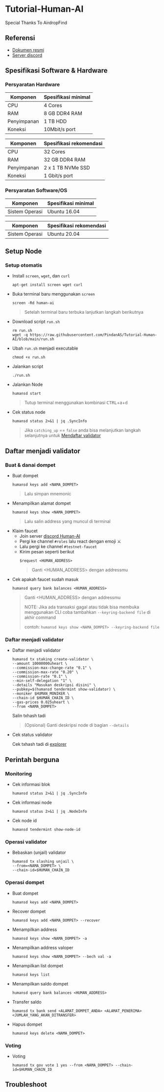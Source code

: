 # Tutorial-Human-AI
Special Thanks To AirdropFind
## Referensi

* [Dokumen resmi](https://docs.humans.zone/run-nodes/testnet/joining-testnet.html)
* [Server discord](https://discord.gg/humansdotai)

## Spesifikasi Software & Hardware

### Persyaratan Hardware

| Komponen | Spesifikasi minimal |
|----------|---------------------|
|CPU|4 Cores|
|RAM|8 GB DDR4 RAM|
|Penyimpanan|1 TB HDD|
|Koneksi|10Mbit/s port|

| Komponen | Spesifikasi rekomendasi |
|----------|---------------------|
|CPU|32 Cores|
|RAM|32 GB DDR4 RAM|
|Penyimpanan|2 x 1 TB NVMe SSD|
|Koneksi|1 Gbit/s port|

### Persyaratan Software/OS

| Komponen | Spesifikasi minimal |
|----------|---------------------|
|Sistem Operasi|Ubuntu 16.04|

| Komponen | Spesifikasi rekomendasi |
|----------|---------------------|
|Sistem Operasi|Ubuntu 20.04|

## Setup Node

### Setup otomatis

* Install `screen`, `wget`, dan `curl`
  ```console
  apt-get install screen wget curl
  ```
* Buka terminal baru menggunakan `screen`
  ```console
  screen -Rd human-ai
  ```
  > Setelah terminal baru terbuka lanjutkan langkah berikutnya
* Download script `run.sh`
  ```console
  rm run.sh
  wget -q https://raw.githubusercontent.com/PindanAS/Tutorial-Human-AI/blob/main/run.sh
  ```
* Ubah `run.sh` menjadi executable
  ```console
  chmod +x run.sh
  ```
* Jalankan script
  ```console
  ./run.sh
  ```
* Jalankan Node
  ```console
  humansd start
  ```
  > Tutup terminal menggunakan kombinasi <kbd>CTRL</kbd>+<kbd>a</kbd>+<kbd>d</kbd>

* Cek status node
  ```console
  humansd status 2>&1 | jq .SyncInfo
  ```
  > Jika `catching_up` == `false` anda bisa melanjutkan langkah selanjutnya untuk [Mendaftar validator](#Daftar-menjadi-validator)

## Daftar menjadi validator

### Buat & danai dompet
* Buat dompet
  ```console
  humansd keys add <NAMA_DOMPET>
  ```
  > Lalu simpan mnemonic
* Menampilkan alamat dompet
  ```console
  humansd keys show <NAMA_DOMPET>
  ```
  > Lalu salin address yang muncul di terminal
* Klaim faucet
  * Join server [discord Human-AI](https://discord.gg/humansdotai)
  * Pergi ke channel `#roles` lalu react dengan emoji ⚔️
  * Lalu pergi ke channel `#testnet-faucet`
  * Kirim pesan seperti berikut
    ```
    $request <HUMAN_ADDRESS>
    ```
    > Ganti <HUMAN_ADDRESS> dengan addressmu
* Cek apakah faucet sudah masuk
  ```console
  humansd query bank balances <HUMAN_ADDRESS>
  ```
  > Ganti <HUMAN_ADDRESS> dengan addressmu
  > 
  > NOTE: Jika ada transaksi gagal atau tidak bisa membuka menggunakan CLI coba tambahkan ```--keyring-backend file``` di akhir command
  > 
  > contoh: ```humansd keys show <NAMA_DOMPET> --keyring-backend file```

### Daftar menjadi validator

* Daftar menjadi validator
  ```console
  humansd tx staking create-validator \
  --amount 10000000uheart \
  --commission-max-change-rate "0.1" \
  --commission-max-rate "0.20" \
  --commission-rate "0.1" \
  --min-self-delegation "1" \
  --details "Masukan deskripsi disini" \
  --pubkey=$(humansd tendermint show-validator) \
  --moniker $HUMAN_MONIKER \
  --chain-id $HUMAN_CHAIN_ID \
  --gas-prices 0.025uheart \
  --from <NAMA_DOMPET>
  ```
  Salin txhash tadi

  > (Opsional) Ganti deskripsi node di bagian `--details`

* Cek status validator

  Cek txhash tadi di [explorer](https://explorer.humans.zone/humans-testnet)

## Perintah berguna

### Monitoring
* Cek informasi blok
  ```console
  humansd status 2>&1 | jq .SyncInfo
  ```
* Cek informasi node
  ```console
  humansd status 2>&1 | jq .NodeInfo
  ```
* Cek node id
  ```console
  humansd tendermint show-node-id
  ```

### Operasi validator
* Bebaskan (unjail) validator
  ```console
  humansd tx slashing unjail \
  --from=<NAMA_DOMPET> \
  --chain-id=$HUMAN_CHAIN_ID
  ```

### Operasi dompet

* Buat dompet
  ```console
  humansd keys add <NAMA_DOMPET>
  ```
* Recover dompet
  ```console
  humansd keys add <NAMA_DOMPET> --recover
  ```
* Menampilkan address
  ```console
  humansd keys show <NAMA_DOMPET> -a
  ```
* Menampilkan address valoper
  ```console
  humansd keys show <NAMA_DOMPET> --bech val -a
  ```
* Menampilkan list dompet
  ```console
  humansd keys list
  ```
* Menampilkan saldo dompet
  ```console
  humansd query bank balances <HUMAN_ADDRESS>
  ```
* Transfer saldo
  ```console
  humansd tx bank send <ALAMAT_DOMPET_ANDA> <ALAMAT_PENERIMA> <JUMLAH_YANG_AKAN_DITRANSFER>
  ```
* Hapus dompet
  ```console
  humansd keys delete <NAMA_DOMPET>
  ```

### Voting
* Voting
  ```console
  humansd tx gov vote 1 yes --from <NAMA_DOMPET> --chain-id=$HUMAN_CHAIN_ID
  ```

## Troubleshoot
